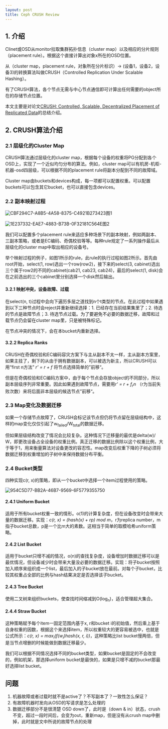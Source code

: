 ```yaml
---
layout: post
title: Ceph CRUSH Review
---
```


## 1. 介绍



Clinet或OSD从monitor拉取集群拓扑信息（cluster map）以及相应的分片规则（placement rule）。根据这个直接计算出对象x所在的OSD位置。

从（cluster map，placement rule，对象所在分片标识）-> (设备1，设备2，设备3)的转换算法叫做CRUSH（Controlled Replication Under Scalable Hashing）。

有了CRUSH算法，各个节点无需与中心节点通信即可计算出任何需要的object所在的存储节点位置。

本文主要是对论文[CRUSH: Controlled, Scalable, Decentralized Placement of Replicated Data](https://ceph.com/wp-content/uploads/2016/08/weil-crush-sc06.pdf)的总结介绍。



## 2. CRUSH算法介绍



### 2.1 层级化的Cluster Map

CRUSH算法通过层级化的cluster map，根据每个设备的权重将PG分配到各个OSD上，实现了一个近似均匀分布的算法。例如，cluster map可以有机房-机柜-机器-osd四层级，可以根据不同的placement rule将副本分配到不同的故障域。

Cluster map由buckets和devices构成，每一项都可以配置权重。可以配置buckets可以包含其它bucket，也可以直接包含devices。



### 2.2 副本映射过程

![CBF294C7-A8B5-4A58-8375-C4921B273423](https://ws2.sinaimg.cn/large/006tNc79ly1fgaghyjhn1j30b704ft9o.jpg)图1

![1E237332-EAE7-4883-B73B-0F32181C564E](https://ws4.sinaimg.cn/large/006tNc79ly1fgagkhd1dfj30rj0cln0t.jpg)图2

我们可以配置多个placement rule来适应多种场景下的副本映射，例如两副本、三副本策略，或者是EC编码、奇偶校验等等。每种rule规定了一系列操作最后从层级化的cluster map中取出相应的设备号。

举个映射过程的例子，如图1所示的rule，此rule的执行过程如图2所示。首先由root开始，select(1, row)选出一个row(row2)，接下来的select(3, cabinet)选出三个属于row2的不同的cabinet(cab21, cab23, cab24)，最后的select(1, disk)会在之前选出的三个cabinet里分别选择一个disk然后输出。



#### 3.2.1 映射冲突，设备故障、过载



在select(n, t)过程中会向下遍历多层之道找到n个t类型的节点。在此过程中如果遇到以下三种节点时会reject并重新继续选择：1. 已经存在当前结果集里了；2. 待选的节点是故障节点；3. 待选节点过载。为了要避免不必要的数据迁移，故障和过载节点仍会留在cluster map里，只是被特殊标记。

在节点冲突的情况下，会在本bucket内重新选择。



#### 3.2.2 Replica Ranks

CRUSH在奇偶校验和EC编码容灾方案下与主从副本不太一样，主从副本方案里，如果主挂了，剩下的从由于拥有数据副本，可以被选为新主，所以CRUSH可以用“first n方法” *r' = r + f* 将节点选择简单的”前移“。

但是在奇偶校验和EC编码方案中，由于每个节点会存放object的不同部分，所以副本层级序列非常重要。因此如果遇到故障节点，需要用*r' = r + f<sub>r</sub>n* （r为当前失败次数）来将后面非本层级的候选节点”前移“。



### 2.3 Map变化及数据迁移

如果一个存储节点故障了，CRUSH会标记该节点但仍将节点留在层级结构中，这样的map变化仅仅引起了w<sub>failed</sub>/W<sub>total</sub>的数据迁移。

但如果层级结构改变了情况会比较复杂。这种情况下迁移量的最优是delta(w)/ W，即更改设备占全设备的权重比例。真正迁移的数据比例除以这个权重比例，大于等于1，用来衡量算法对设备更改的容忍性。map改变后权重下降的子树必须将数据迁移到权重增加的子树中来保持数据分布平衡。

### 2.4 Bucket类型

四种实现c(r, x)的策略，即从一个bucket中选择一个item过程使用的策略。

![954C5D77-BB2A-46B7-9569-6F5779355750](https://ws2.sinaimg.cn/large/006tNc79ly1fgaglm2fw4j30e303h0tn.jpg)

#### 2.4.1 Uniform Bucket

适用于所有bucket权重一致的情形。o(1)的计算复杂度，但在设备改变时会带来大量的数据迁移。实现：*c(r, x) = (hash(x) + rp) mod m*，r为replica number，m指子bucket总数，p是一个比m大的素数。这相当于简单的取模哈希uniform策略。

#### 2.4.2 List Bucket

适用于bucket只增不减的情况，o(n)的查找复杂度，设备增加时数据迁移可以是最优情况，但设备减少时会带来大量没必要的数据迁移。实现：将子bucket按照加入顺序来组织成一个list，最后加入的子bucket放在最前。对每个子bucket，比较其权重占全部的比例与hash结果决定是否选择该子bucket。

#### 2.4.3 Tree Bucket

使用二叉树来组织buckets，使查找时间缩减到O(log<sub>n</sub>)，适合管理超大集合。

#### 2.4.4 Straw Bucket

这种策略赋予每个item一固定范围内基于x, r和bucket i的初始值，然后乘上基于自身权重的因数，根据这个来选择item，所以权重较大的更容易被选中，也就是公式所示：*c(r, x) = max<sub>i</sub>(f(w<sub>i</sub>)hash(x, r, i))*，这种策略比list bucket慢两倍，但是当节点增删的时候能做到数据迁移最少。



我们可以根据不同情况选择不同的bucket类型，如果bucket是固定的不会改变的，例如机架，那选择uniform bucket是最快的，如果是只增不减的bucket那最好选择list bucket。



## 问题

1. 机器故障或者过载时就不是active了？不写副本了？一致性怎么保证？
2. 有故障机器时发向从OSD的写请求是怎么处理的
3. 数据迁移部分不是很清楚
   OSD down了，此时是（down & in）状态，crush不变，超过一段时间后，会变为out，重新map，但是没有从crush map中删掉，此时就是文中所说的故障节点的处理